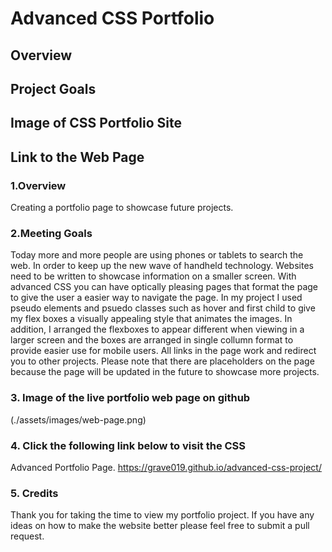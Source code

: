 # Advanced CSS Portfolio

## Overview

## Project Goals

## Image of CSS Portfolio Site

## Link to the Web Page

### 1.Overview

Creating a portfolio page to showcase future projects.

### 2.Meeting Goals

Today more and more people are using phones or tablets to search the web. In order to keep up the new wave of handheld technology. Websites need to be written to showcase information on a smaller screen. With advanced CSS you can have optically pleasing pages that format the page to give the user a easier way to navigate the page. In my project I used pseudo elements and psuedo classes such as hover and first child to give my flex boxes a visually appealing style that animates the images. In addition, I arranged the flexboxes to appear different when viewing in a larger screen and the boxes are arranged in single collumn format to provide easier use for mobile users. All links in the page work and redirect you to other projects. Please note that there are placeholders on the page because the page will be updated in the future to showcase more projects.

### 3. Image of the live portfolio web page on github

(./assets/images/web-page.png)

### 4. Click the following link below to visit the CSS 

Advanced Portfolio Page.
<https://grave019.github.io/advanced-css-project/>

### 5. Credits

Thank you for taking the time to view my portfolio project. If you have any ideas on how to make the website better please feel free to submit a pull request.
